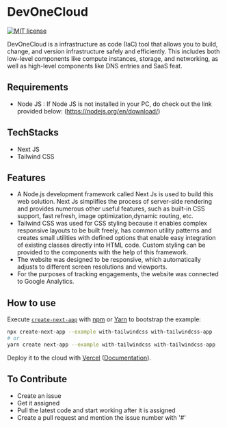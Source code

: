 # DevOneCloud

[![MIT license](https://img.shields.io/badge/License-MIT-blue.svg)]()

DevOneCloud is a infrastructure as code (IaC) tool that allows you to build, change, and version infrastructure safely and efficiently.
This includes both low-level components like compute instances, storage, and networking, as well as high-level components like DNS entries and SaaS feat.

## Requirements

* Node JS :
If Node JS is not installed in your PC, do check out the link provided below:
(https://nodejs.org/en/download/)

## TechStacks

* Next JS
* Tailwind CSS


## Features

* A Node.js development framework called Next Js is used to build this web solution. Next Js simplifies the process of server-side rendering and provides numerous other useful features, such as built-in CSS support, fast refresh, image optimization,dynamic routing, etc.
* Tailwind CSS was used for CSS styling because it enables complex responsive layouts to be built freely, has common utility patterns and creates small utilities with defined options that enable easy integration of existing classes directly into HTML code. Custom styling can be provided to the components with the help of this framework.
* The website was designed to be responsive, which automatically adjusts to different screen resolutions and viewports.
* For the purposes of tracking engagements, the website was connected to Google Analytics.

 

## How to use

Execute [`create-next-app`](https://github.com/vercel/next.js/tree/canary/packages/create-next-app) with [npm](https://docs.npmjs.com/cli/init) or [Yarn](https://yarnpkg.com/lang/en/docs/cli/create/) to bootstrap the example:

```bash
npx create-next-app --example with-tailwindcss with-tailwindcss-app
# or
yarn create next-app --example with-tailwindcss with-tailwindcss-app
```

Deploy it to the cloud with [Vercel](https://vercel.com/new?utm_source=github&utm_medium=readme&utm_campaign=next-example) ([Documentation](https://nextjs.org/docs/deployment)).

## To Contribute

* Create an issue
* Get it assigned
* Pull the latest code and start working after it is assigned
* Create a pull request and mention the issue number with '#'
